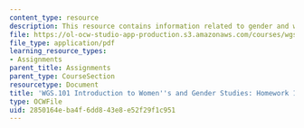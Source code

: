 ```yaml
---
content_type: resource
description: This resource contains information related to gender and work.
file: https://ol-ocw-studio-app-production.s3.amazonaws.com/courses/wgs-101-introduction-to-womens-and-gender-studies-fall-2014/2850164eba4f6dd843e8e52f29f1c951_MITWGS_101F14_Hwork14.pdf
file_type: application/pdf
learning_resource_types:
- Assignments
parent_title: Assignments
parent_type: CourseSection
resourcetype: Document
title: 'WGS.101 Introduction to Women''s and Gender Studies: Homework 14 Clothing'
type: OCWFile
uid: 2850164e-ba4f-6dd8-43e8-e52f29f1c951
---
```

